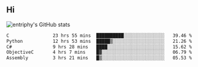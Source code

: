 ## Hi
![entriphy's GitHub stats](https://github-readme-stats.vercel.app/api?username=entriphy&show_icons=true&title_color=2196F3&bg_color=212121&text_color=FAFAFA&hide_border=true)
<!--START_SECTION:waka-->

```txt
C                23 hrs 55 mins  ██████████░░░░░░░░░░░░░░░   39.46 %
Python           12 hrs 53 mins  █████▒░░░░░░░░░░░░░░░░░░░   21.26 %
C#               9 hrs 28 mins   ████░░░░░░░░░░░░░░░░░░░░░   15.62 %
ObjectiveC       4 hrs 7 mins    █▓░░░░░░░░░░░░░░░░░░░░░░░   06.79 %
Assembly         3 hrs 21 mins   █▒░░░░░░░░░░░░░░░░░░░░░░░   05.53 %
```

<!--END_SECTION:waka-->
